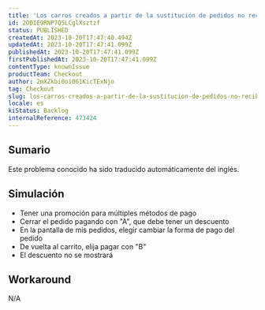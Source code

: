 ```yaml
---
title: 'Los carros creados a partir de la sustitución de pedidos no reciben correctamente las promociones'
id: 2ODIE9RNP7Q5LCglXsztzf
status: PUBLISHED
createdAt: 2023-10-20T17:47:40.494Z
updatedAt: 2023-10-20T17:47:41.099Z
publishedAt: 2023-10-20T17:47:41.099Z
firstPublishedAt: 2023-10-20T17:47:41.099Z
contentType: knownIssue
productTeam: Checkout
author: 2mXZkbi0oi061KicTExNjo
tag: Checkout
slug: los-carros-creados-a-partir-de-la-sustitucion-de-pedidos-no-reciben-correctamente-las-promociones
locale: es
kiStatus: Backlog
internalReference: 473424
---
```


## Sumario

<div class="alert alert-info">
  <p>Este problema conocido ha sido traducido automáticamente del inglés.</p>
</div>



## Simulación



- Tener una promoción para múltiples métodos de pago
- Cerrar el pedido pagando con "A", que debe tener un descuento
- En la pantalla de mis pedidos, elegir cambiar la forma de pago del pedido
- De vuelta al carrito, elija pagar con "B"
- El descuento no se mostrará



## Workaround


N/A




